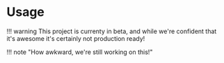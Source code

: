 # Usage

!!! warning This project is currenty in beta, and while we're confident that it's awesome it's certainly not production ready!

!!! note "How awkward, we're still working on this!"
